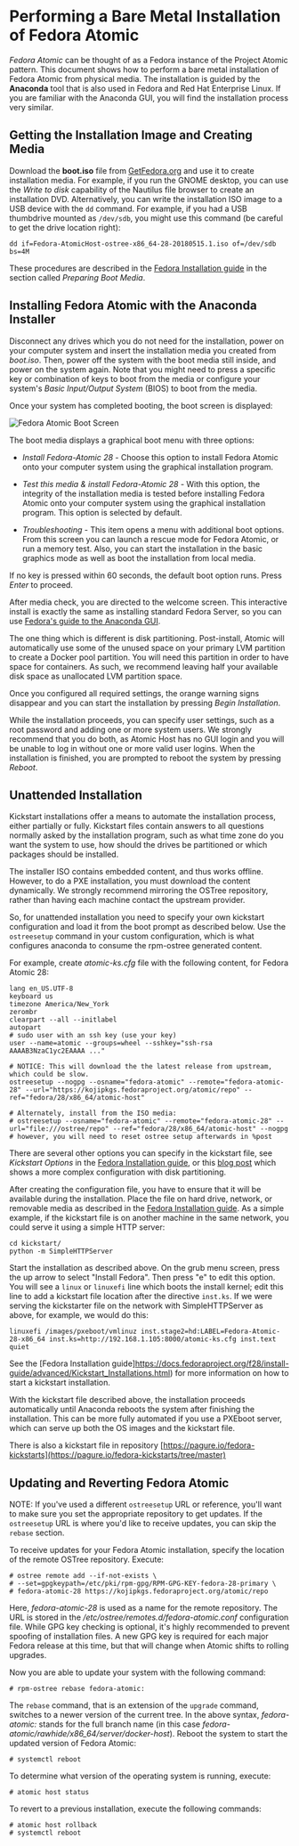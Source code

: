Performing a Bare Metal Installation of Fedora Atomic
=====================================================
*Fedora Atomic* can be thought of as a Fedora instance of the Project Atomic pattern. This document shows how to perform a bare metal installation of Fedora Atomic from physical media. The installation is guided by the **Anaconda** tool that is also used in Fedora and Red Hat Enterprise Linux. If you are familiar with the Anaconda GUI, you will find the installation process very similar.

## Getting the Installation Image and Creating Media

Download the **boot.iso** file from [GetFedora.org](https://getfedora.org/atomic/download/) and use it to create installation media. For example, if you run the GNOME desktop, you can use the *Write to disk* capability of the Nautilus file browser to create an installation DVD. Alternatively, you can write the installation ISO image to a USB device with the `dd` command. For example, if you had a USB thumbdrive mounted as `/dev/sdb`, you might use this command (be careful to get the drive location right):

```
dd if=Fedora-AtomicHost-ostree-x86_64-28-20180515.1.iso of=/dev/sdb bs=4M
```

These procedures are described in the [Fedora Installation guide](https://docs.fedoraproject.org/f28/install-guide/install/Preparing_for_Installation.html#sect-preparing-boot-media) in the section called *Preparing Boot Media*.

## Installing Fedora Atomic with the Anaconda Installer

Disconnect any drives which you do not need for the installation, power on your computer system and insert the installation media you created from *boot.iso*. Then, power off the system with the boot media still inside, and power on the system again. Note that you might need to press a specific key or combination of keys to boot from the media or configure your system's *Basic Input/Output System* (BIOS) to boot from the media.

Once your system has completed booting, the boot screen is displayed:

![Fedora Atomic Boot Screen](boot_screen1.png "Fedora Atomic Boot Screen")

The boot media displays a graphical boot menu with three options:

- *Install Fedora-Atomic 28* - Choose this option to install Fedora Atomic onto your computer system using the graphical installation program.

- *Test this media & install Fedora-Atomic 28* - With this option, the integrity of the installation media is tested before installing Fedora Atomic onto your computer system using the graphical installation program. This option is selected by default.

- *Troubleshooting* - This item opens a menu with additional boot options. From this screen you can launch a rescue mode for Fedora Atomic, or run a memory test. Also, you can start the installation in the basic graphics mode as well as boot the installation from local media.

If no key is pressed within 60 seconds, the default boot option runs. Press *Enter* to proceed.

After media check, you are directed to the welcome screen. This interactive install is exactly the same as installing standard Fedora Server, so you can use [Fedora's guide to the Anaconda GUI](https://docs.fedoraproject.org/f28/install-guide/install/Installing_Using_Anaconda.html#sect-installation-graphical-mode).

The one thing which is different is disk partitioning.  Post-install, Atomic will automatically use some of the unused space on your primary LVM partition to create a Docker pool partition. You will need this partition in order to have space for containers. As such, we recommend leaving half your available disk space as unallocated LVM partition space.

Once you configured all required settings, the orange warning signs disappear and you can start the installation by pressing *Begin Installation*.

While the installation proceeds, you can specify user settings, such as a root password and adding one or more system users. We strongly recommend that you do both, as Atomic Host has no GUI login and you will be unable to log in without one or more valid user logins. When the installation is finished, you are prompted to reboot the system by pressing *Reboot*.

## Unattended Installation

Kickstart installations offer a means to automate the installation process, either partially or fully. Kickstart files contain answers to all questions normally asked by the installation program, such as what time zone do you want the system to use, how should the drives be partitioned or which packages should be installed.

The installer ISO contains embedded content, and thus works offline. However, to do a PXE installation, you must download the content dynamically.  We strongly recommend mirroring the OSTree repository, rather than having each machine contact the upstream provider.

So, for unattended installation you need to specify your own kickstart configuration and load it from the boot prompt as described below. Use the `ostreesetup` command in your custom configuration, which is what configures anaconda to consume the rpm-ostree generated content.

For example, create *atomic-ks.cfg* file with the following content, for Fedora Atomic 28:

    lang en_US.UTF-8
    keyboard us
    timezone America/New_York
    zerombr
    clearpart --all --initlabel
    autopart
    # sudo user with an ssh key (use your key)
    user --name=atomic --groups=wheel --sshkey="ssh-rsa AAAAB3NzaC1yc2EAAAA ..."

    # NOTICE: This will download the the latest release from upstream, which could be slow.
    ostreesetup --nogpg --osname="fedora-atomic" --remote="fedora-atomic-28" --url="https://kojipkgs.fedoraproject.org/atomic/repo" --ref="fedora/28/x86_64/atomic-host"

    # Alternately, install from the ISO media:
    # ostreesetup --osname="fedora-atomic" --remote="fedora-atomic-28" --url="file:///ostree/repo" --ref="fedora/28/x86_64/atomic-host" --nogpg
    # however, you will need to reset ostree setup afterwards in %post

There are several other options you can specify in the kickstart file, see *Kickstart Options* in the [Fedora Installation guide](https://docs.fedoraproject.org/f28/install-guide/advanced/Kickstart_Installations.html), or this [blog post](/blog/2017/07/fedora-atomic-26-kickstarts) which shows a more complex configuration with disk partitioning.

After creating the configuration file, you have to ensure that it will be available during the installation. Place the file on hard drive, network, or removable media as described in the [Fedora Installation guide](https://docs.fedoraproject.org/en-US/Fedora/24/html/Installation_Guide/chap-kickstart-installations.html). As a simple example, if the kickstart file is on another machine in the same network, you could serve it using a simple HTTP server:

```
cd kickstart/
python -m SimpleHTTPServer
```

Start the installation as described above. On the grub menu screen, press the up arrow to select "Install Fedora". Then press "e" to edit this option. You will see a `linux` or `linuxefi` line which boots the install kernel; edit this line to add a kickstart file location after the directive `inst.ks`. If we were serving the kickstarter file on the network with SimpleHTTPServer as above, for example, we would do this:

```
linuxefi /images/pxeboot/vmlinuz inst.stage2=hd:LABEL=Fedora-Atomic-28-x86_64 inst.ks=http://192.168.1.105:8000/atomic-ks.cfg inst.text quiet
```

See the [Fedora Installation guide]https://docs.fedoraproject.org/f28/install-guide/advanced/Kickstart_Installations.html) for more information on how to start a kickstart installation.

With the kickstart file described above, the installation proceeds automatically until Anaconda reboots the system after finishing the installation. This can be more fully automated if you use a PXEboot server, which can serve up both the OS images and the kickstart file.

There is also a kickstart file in repository [https://pagure.io/fedora-kickstarts](https://pagure.io/fedora-kickstarts/tree/master)


## Updating and Reverting Fedora Atomic

NOTE: If you've used a different `ostreesetup` URL or reference, you'll want to make sure you set the appropriate repository to get updates. If the `ostreesetup` URL is where you'd like to receive updates, you can skip the `rebase` section.

To receive updates for your Fedora Atomic installation, specify the location of the remote OSTree repository. Execute:

    # ostree remote add --if-not-exists \
    # --set=gpgkeypath=/etc/pki/rpm-gpg/RPM-GPG-KEY-fedora-28-primary \
    # fedora-atomic-28 https://kojipkgs.fedoraproject.org/atomic/repo

Here, *fedora-atomic-28* is used as a name for the remote repository. The URL is stored in the */etc/ostree/remotes.d/fedora-atomic.conf* configuration file. While GPG key checking is optional, it's highly recommended to prevent spoofing of installation files. A new GPG key is required for each major Fedora release at this time, but that will change when Atomic shifts to rolling upgrades.

Now you are able to update your system with the following command:

    # rpm-ostree rebase fedora-atomic:

The `rebase` command, that is an extension of the `upgrade` command, switches to a newer version of the current tree. In the above syntax, *fedora-atomic:* stands for the full branch name (in this case *fedora-atomic/rawhide/x86_64/server/docker-host*). Reboot the system to start the updated version of Fedora Atomic:

    # systemctl reboot

To determine what version of the operating system is running, execute:

    # atomic host status

To revert to a previous installation, execute the following commands:

    # atomic host rollback
    # systemctl reboot

<!---
## Uninstalling Fedora Atomic

To remove Fedora Atomic from your computer, you must remove its boot loader information from your master boot record (MBR) and remove any partitions that contain the operating system. Please do not forget to back up any data you want to keep before proceeding.

The removal process varies depending on whether Fedora Atomic is the only operating system installed, or whether the computer is configured to dual-boot Fedora Atomic and another operating system. Fedora Installation guide describes both the [stand-alone](http://docs.fedoraproject.org/en-US/Fedora/20/html/Installation_Guide/ch-x86-uninstall.html#sn-x86-uninstall-single) and [dual-boot](http://docs.fedoraproject.org/en-US/Fedora/20/html/Installation_Guide/sn-x86-uninstall-dual.html) case for Fedora, and these instructions are applicable to Fedora Atomic too.

-->
